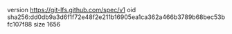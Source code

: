 version https://git-lfs.github.com/spec/v1
oid sha256:dd0db9a3d6f1f72e48f2e211b16905ea1ca362a466b3789b68bec53bfc107f88
size 1656
